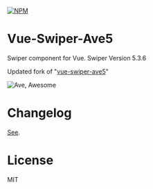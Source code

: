 [![NPM](https://nodei.co/npm/vue-swiper-ave5.png?downloads=true&downloadRank=true&stars=true)](https://nodei.co/npm/vue-swiper-ave5/)


# Vue-Swiper-Ave5
Swiper component for Vue. Swiper Version 5.3.6

Updated fork of "[vue-swiper-ave5](https://github.com/DarkRiDDeR/vue-swiper-ave5)"

![Ave, Awesome](https://i.imgflip.com/2zsrh5.jpg)

# Changelog

[See](CHANGELOG.md).

# License
MIT
